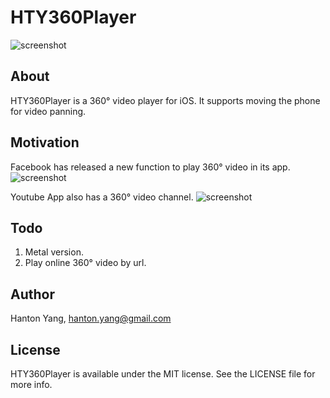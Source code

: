 # HTY360Player

![screenshot](https://github.com/hanton/HTY360Player/blob/master/Screenshot/HTY360Player.gif)

## About
HTY360Player is a 360° video player for iOS. It supports moving the phone for video panning.

## Motivation
Facebook has released a new function to play 360° video in its app.
![screenshot](https://github.com/hanton/HTY360Player/blob/master/Screenshot/360Facebook.jpg)

Youtube App also has a 360° video channel.
![screenshot](https://github.com/hanton/HTY360Player/blob/master/Screenshot/360Youtube.jpg)

## Todo
1. Metal version.
2. Play online 360° video by url.

## Author
Hanton Yang, hanton.yang@gmail.com

## License
HTY360Player is available under the MIT license. See the LICENSE file for more info.
